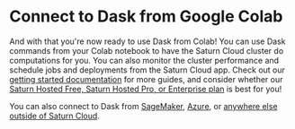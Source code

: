 # Connect to Dask from Google Colab

And with that you're now ready to use Dask from Colab! You can use Dask commands from your Colab notebook to have the Saturn Cloud cluster do computations for you. You can also monitor the cluster performance and schedule jobs and deployments from the Saturn Cloud app. Check out our [getting started documentation](<docs/quickstart.md>) for more guides, and consider whether our [Saturn Hosted Free, Saturn Hosted Pro, or Enterprise plan](/docs) is best for you!

You can also connect to Dask from [SageMaker](<docs/using-saturn-cloud/External Connect/sagemaker_external_connect.md>), [Azure](<docs/using-saturn-cloud/External Connect/azure_external_connect.md>), or [anywhere else outside of Saturn Cloud](<docs/using-saturn-cloud/External Connect/external_connect.md>).
